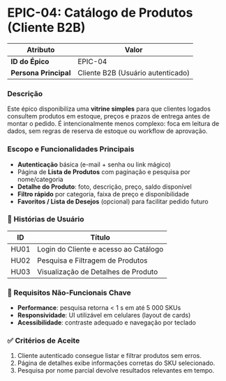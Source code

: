 # EPIC-04: Catálogo de Produtos (Cliente B2B)

| **Atributo**           | **Valor**            |
|------------------------|----------------------|
| **ID do Épico**        | EPIC-04             |
| **Persona Principal**  | Cliente B2B (Usuário autenticado) |

### Descrição
Este épico disponibiliza uma **vitrine simples** para que clientes logados consultem produtos em estoque, preços e prazos de entrega antes de montar o pedido. É intencionalmente menos complexo: foca em leitura de dados, sem regras de reserva de estoque ou workflow de aprovação.

### Escopo e Funcionalidades Principais
- **Autenticação** básica (e-mail + senha ou link mágico)  
- Página de **Lista de Produtos** com paginação e pesquisa por nome/categoria  
- **Detalhe do Produto**: foto, descrição, preço, saldo disponível  
- **Filtro rápido** por categoria, faixa de preço e disponibilidade  
- **Favoritos / Lista de Desejos** (opcional) para facilitar pedido futuro  

### 📜 Histórias de Usuário
| ID   | Título                                                    |
|------|-----------------------------------------------------------|
| HU01 | Login do Cliente e acesso ao Catálogo                     |
| HU02 | Pesquisa e Filtragem de Produtos                          |
| HU03 | Visualização de Detalhes de Produto                       |

### 🚀 Requisitos Não-Funcionais Chave
- **Performance**: pesquisa retorna < 1 s em até 5 000 SKUs  
- **Responsividade**: UI utilizável em celulares (layout de cards)  
- **Acessibilidade**: contraste adequado e navegação por teclado  

### ✅ Critérios de Aceite
1. Cliente autenticado consegue listar e filtrar produtos sem erros.  
2. Página de detalhes exibe informações corretas do SKU selecionado.  
3. Pesquisa por nome parcial devolve resultados relevantes em tempo.  
